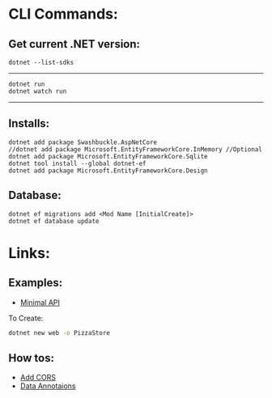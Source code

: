 # CLI Commands:



## Get current .NET version:

```
dotnet --list-sdks
```


---

```
dotnet run
dotnet watch run
```


---


## Installs:


```
dotnet add package Swashbuckle.AspNetCore
//dotnet add package Microsoft.EntityFrameworkCore.InMemory //Optional
dotnet add package Microsoft.EntityFrameworkCore.Sqlite
dotnet tool install --global dotnet-ef
dotnet add package Microsoft.EntityFrameworkCore.Design
```



## Database:


```
dotnet ef migrations add <Mod Name [InitialCreate]>
dotnet ef database update
```





# Links:


## Examples:

- [Minimal API](https://github.com/MicrosoftDocs/minimal-api-work-with-databases)

To Create:
```bash
dotnet new web -o PizzaStore
```



## How tos:

- [Add CORS](https://docs.microsoft.com/en-us/aspnet/core/security/cors?view=aspnetcore-6.0)
- [Data Annotaions](https://docs.microsoft.com/en-us/dotnet/api/system.componentmodel.dataannotations)








<!--

# dotnet-cli-cheat-sheet


Every thing you may need about dotnet, you can find 
it in the documentation.  
The problem is that documentation relies heavily 
on Visual Studio Code.   
VSCode is very slow, This reduces the performance.  
Here we I will do my best to create a 
documentation on the relies on CLI, instead of VSCode. 





<h1>
<a href="cs/README.md">1) C#</a>
</h1>

This is the programming language used in the development of 
ASP.NET Applications.





<h1>
<a href="nuget/README.md">2) NuGet</a>
</h1>
How to install and use packages.









<h1>
<a href="auth/README.md">
3) Auth</a>
</h1>
Authentication and Authorization











<h1>
<a href="webapp/README.md">4) Web App</a>
</h1>
How to create we applications, Without using RESTful APIs.




<h1>
<a href="mvc/README.md">
5) MVC</a>
</h1>
Creating MVC application using CLI







<h1>
<a href="api/README.md">
6) API</a>
</h1>
Creating API application using CLI





<h1>
<a href="relationships/README.md">
7) Relationships</a>
</h1>
Establishing Relationships













-->